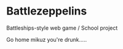 Battlezeppelins
===============

Battleships-style web game / School project

Go home mikuz you're drunk.....
